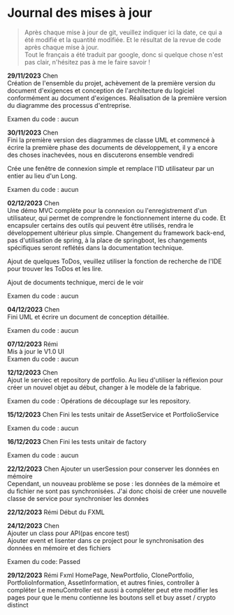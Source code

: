 # Journal des mises à jour  

> Après chaque mise à jour de git, veuillez indiquer ici la date, ce qui a été modifié et la quantité modifiée. Et le résultat de la revue de code après chaque mise à jour.  
> Tout le français a été traduit par google, donc si quelque chose n'est pas clair, n'hésitez pas à me le faire savoir !


**29/11/2023** Chen  
Création de l'ensemble du projet, achèvement de la première version du document d'exigences et conception de l'architecture du logiciel conformément au document d'exigences.
Réalisation de la première version du diagramme des processus d'entreprise.  

Examen du code : aucun  

**30/11/2023** Chen  
Fini la première version des diagrammes de classe UML et commencé à écrire la première phase des documents de développement, il y a encore des choses inachevées, nous en discuterons ensemble vendredi  

Crée une fenêtre de connexion simple et remplace l'ID utilisateur par un entier au lieu d'un Long.

Examen du code : aucun  

**02/12/2023** Chen  
Une démo MVC complète pour la connexion ou l'enregistrement d'un utilisateur, qui permet de comprendre le fonctionnement interne du code.
Et encapsuler certains des outils qui peuvent être utilisés, rendra le développement ultérieur plus simple.
Changement du framework back-end, pas d'utilisation de spring, à la place de springboot, les changements spécifiques seront reflétés dans la documentation technique.  

Ajout de quelques ToDos, veuillez utiliser la fonction de recherche de l'IDE pour trouver les ToDos et les lire.  

Ajout de documents technique, merci de le voir  

Examen du code : aucun

**04/12/2023** Chen  
Fini UML et écrire un document de conception détaillée.  

Examen du code : aucun  

**07/12/2023** Rémi  
Mis à jour le V1.0 UI  
Examen du code : aucun  

**12/12/2023** Chen  
Ajout le serviec et repository de portfolio. Au lieu d'utiliser la réflexion pour créer un nouvel objet au début, changer à le modèle de la fabrique.  

Examen du code : Opérations de découplage sur les repository.

**15/12/2023** Chen
Fini les tests unitair de AssetService et PortfolioService  

Examen du code : aucun

**16/12/2023** Chen
Fini les tests unitair de factory

Examen du code : aucun

**22/12/2023** Chen
Ajouter un userSession pour conserver les données en mémoire  
Cependant, un nouveau problème se pose : les données de la mémoire et du fichier ne sont pas synchronisées. J'ai donc choisi de créer une nouvelle classe de service pour synchroniser les données  

**22/12/2023** Rémi
Début du FXML

**24/12/2023** Chen  
Ajouter un class pour API(pas encore test)  
Ajouter event et lisenter dans ce project pour le synchronisation des données en mémoire et des fichiers  

Examen du code: Passed

**29/12/2023** Rémi
Fxml HomePage, NewPortfolio, ClonePortfolio, PortfolioInformation, AssetInformation, et autres finies, controller à compléter
Le menuController est aussi à compléter
peut etre modifier les pages pour que le menu contienne les boutons sell et buy asset / crypto distinct
